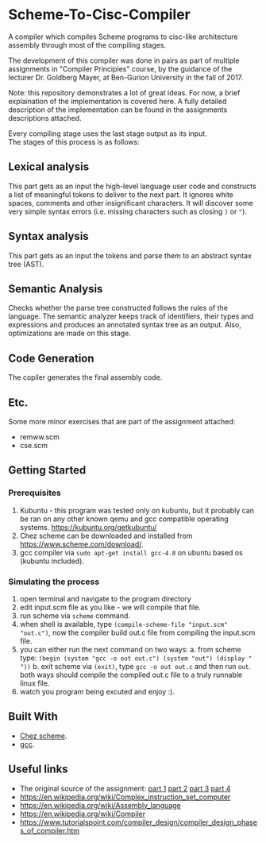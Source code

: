 # Scheme-To-Cisc-Compiler

A compiler which compiles Scheme programs to cisc-like architecture assembly through most of the compiling stages.

The development of this compiler was done in pairs as part of multiple assignments in "Compiler Principles" course, by the guidance of the lecturer Dr. Goldberg Mayer, at Ben-Gurion University in the fall of 2017.

Note: this repository demonstrates a lot of great ideas. For now, a brief explaination of the implementation is covered here. A fully detailed description of the implementation can be found in the assignments descriptions attached.

Every compiling stage uses the last stage output as its input.</br>
The stages of this process is as follows:

## Lexical analysis

This part gets as an input the high-level language user code and constructs a list of meaningful tokens to deliver to the next part. It ignores white spaces, comments and other insignificant characters. It will discover some very simple syntax errors (i.e. missing characters such as closing `)` or `"`).

## Syntax analysis

This part gets as an input the tokens and parse them to an abstract syntax tree (AST).

## Semantic Analysis

Checks whether the parse tree constructed follows the rules of the language. The semantic analyzer keeps track of identifiers, their types and expressions and produces an annotated syntax tree as an output.
Also, optimizations are made on this stage.

## Code Generation

The copiler generates the final assembly code.

## Etc.

Some more minor exercises that are part of the assignment attached: 
* remww.scm 
* cse.scm

## Getting Started
### Prerequisites

1. Kubuntu - this program was tested only on kubuntu, but it probably can be ran on any other known qemu and gcc compatible operating systems.
	https://kubuntu.org/getkubuntu/</br>
2. Chez scheme
	can be downloaded and installed from https://www.scheme.com/download/.
3. gcc compiler
	via ```sudo apt-get install gcc-4.8``` on ubuntu based os (kubuntu included).

### Simulating the process

1. open terminal and navigate to the program directory
2. edit input.scm file as you like - we will compile that file.
3. run scheme via `scheme` command.
4. when shell is available, type `(compile-scheme-file "input.scm" "out.c")`, now the compiler build out.c file from compiling the input.scm file.
5. you can either run the next command on two ways:
	a. from scheme type: `(begin (system "gcc -o out out.c") (system "out") (display " "))`
	b. exit scheme via `(exit)`, type `gcc -o out out.c` and then run `out`.
	both ways should compile the compiled out.c file to a truly runnable linux file.
6. watch you program being excuted and enjoy :).

## Built With

* [Chez scheme](https://www.scheme.com/download/).
* [gcc](https://gcc.gnu.org/).

## Useful links

* The original source of the assignment: 
	[part 1](https://www.cs.bgu.ac.il/~comp171/wiki.files/hw1.pdf)
	[part 2](https://www.cs.bgu.ac.il/~comp171/wiki.files/hw2.pdf)
	[part 3](https://www.cs.bgu.ac.il/~comp171/wiki.files/hw3.pdf)
	[part 4](https://www.cs.bgu.ac.il/~comp171/wiki.files/proj.pdf)
* https://en.wikipedia.org/wiki/Complex_instruction_set_computer
* https://en.wikipedia.org/wiki/Assembly_language
* https://en.wikipedia.org/wiki/Compiler
* https://www.tutorialspoint.com/compiler_design/compiler_design_phases_of_compiler.htm
